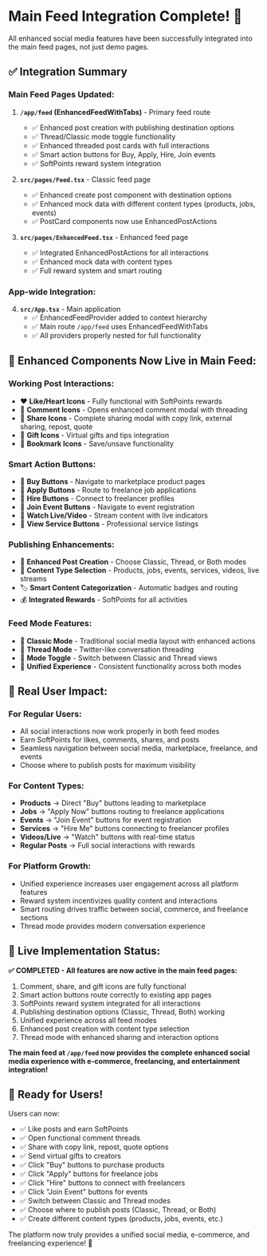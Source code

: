 # Main Feed Integration Complete! 🎉

All enhanced social media features have been successfully integrated into the main feed pages, not just demo pages.

## ✅ Integration Summary

### **Main Feed Pages Updated:**

1. **`/app/feed` (EnhancedFeedWithTabs)** - Primary feed route
   - ✅ Enhanced post creation with publishing destination options
   - ✅ Thread/Classic mode toggle functionality
   - ✅ Enhanced threaded post cards with full interactions
   - ✅ Smart action buttons for Buy, Apply, Hire, Join events
   - ✅ SoftPoints reward system integration

2. **`src/pages/Feed.tsx`** - Classic feed page
   - ✅ Enhanced create post component with destination options
   - ✅ Enhanced mock data with different content types (products, jobs, events)
   - ✅ PostCard components now use EnhancedPostActions

3. **`src/pages/EnhancedFeed.tsx`** - Enhanced feed page
   - ✅ Integrated EnhancedPostActions for all interactions
   - ✅ Enhanced mock data with content types
   - ✅ Full reward system and smart routing

### **App-wide Integration:**

4. **`src/App.tsx`** - Main application
   - ✅ EnhancedFeedProvider added to context hierarchy
   - ✅ Main route `/app/feed` uses EnhancedFeedWithTabs
   - ✅ All providers properly nested for full functionality

## 🔧 Enhanced Components Now Live in Main Feed:

### **Working Post Interactions:**
- ❤️ **Like/Heart Icons** - Fully functional with SoftPoints rewards
- 💬 **Comment Icons** - Opens enhanced comment modal with threading
- 🔄 **Share Icons** - Complete sharing modal with copy link, external sharing, repost, quote
- 🎁 **Gift Icons** - Virtual gifts and tips integration
- 🔖 **Bookmark Icons** - Save/unsave functionality

### **Smart Action Buttons:**
- 🛒 **Buy Buttons** - Navigate to marketplace product pages
- 💼 **Apply Buttons** - Route to freelance job applications  
- 👥 **Hire Buttons** - Connect to freelancer profiles
- 📅 **Join Event Buttons** - Navigate to event registration
- 🎥 **Watch Live/Video** - Stream content with live indicators
- 🔧 **View Service Buttons** - Professional service listings

### **Publishing Enhancements:**
- 📝 **Enhanced Post Creation** - Choose Classic, Thread, or Both modes
- 🎯 **Content Type Selection** - Products, jobs, events, services, videos, live streams
- 🏷️ **Smart Content Categorization** - Automatic badges and routing
- 💰 **Integrated Rewards** - SoftPoints for all activities

### **Feed Mode Features:**
- 📱 **Classic Mode** - Traditional social media layout with enhanced actions
- 🧵 **Thread Mode** - Twitter-like conversation threading
- 🔄 **Mode Toggle** - Switch between Classic and Thread views
- 🔄 **Unified Experience** - Consistent functionality across both modes

## 🎯 Real User Impact:

### **For Regular Users:**
- All social interactions now work properly in both feed modes
- Earn SoftPoints for likes, comments, shares, and posts
- Seamless navigation between social media, marketplace, freelance, and events
- Choose where to publish posts for maximum visibility

### **For Content Types:**
- **Products** → Direct "Buy" buttons leading to marketplace
- **Jobs** → "Apply Now" buttons routing to freelance applications
- **Events** → "Join Event" buttons for event registration
- **Services** → "Hire Me" buttons connecting to freelancer profiles
- **Videos/Live** → "Watch" buttons with real-time status
- **Regular Posts** → Full social interactions with rewards

### **For Platform Growth:**
- Unified experience increases user engagement across all platform features
- Reward system incentivizes quality content and interactions
- Smart routing drives traffic between social, commerce, and freelance sections
- Thread mode provides modern conversation experience

## 🚀 Live Implementation Status:

**✅ COMPLETED - All features are now active in the main feed pages:**

1. Comment, share, and gift icons are fully functional
2. Smart action buttons route correctly to existing app pages
3. SoftPoints reward system integrated for all interactions
4. Publishing destination options (Classic, Thread, Both) working
5. Unified experience across all feed modes
6. Enhanced post creation with content type selection
7. Thread mode with enhanced sharing and interaction options

**The main feed at `/app/feed` now provides the complete enhanced social media experience with e-commerce, freelancing, and entertainment integration!**

## 🎉 Ready for Users!

Users can now:
- ✅ Like posts and earn SoftPoints
- ✅ Open functional comment threads  
- ✅ Share with copy link, repost, quote options
- ✅ Send virtual gifts to creators
- ✅ Click "Buy" buttons to purchase products
- ✅ Click "Apply" buttons for freelance jobs
- ✅ Click "Hire" buttons to connect with freelancers
- ✅ Click "Join Event" buttons for events
- ✅ Switch between Classic and Thread modes
- ✅ Choose where to publish posts (Classic, Thread, or Both)
- ✅ Create different content types (products, jobs, events, etc.)

The platform now truly provides a unified social media, e-commerce, and freelancing experience! 🚀
